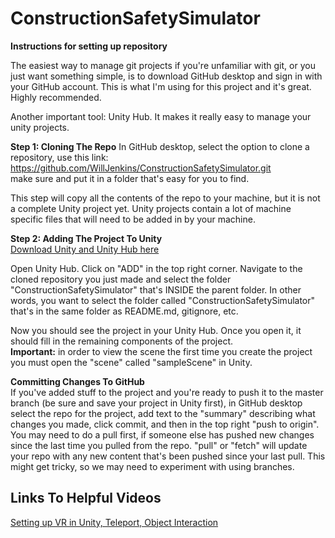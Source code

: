 # ConstructionSafetySimulator

<strong>Instructions for setting up repository</strong>

The easiest way to manage git projects if you're unfamiliar with git, or you just want something simple, is to download GitHub desktop and sign in with your GitHub account. This is what I'm using for this project and it's great. Highly recommended. 

Another important tool: Unity Hub. It makes it really easy to manage your unity projects. 

<strong>Step 1: Cloning The Repo</strong>
In GitHub desktop, select the option to clone a repository, use this link:<br />
https://github.com/WillJenkins/ConstructionSafetySimulator.git <br />
make sure and put it in a folder that's easy for you to find. 

This step will copy all the contents of the repo to your machine, but it is not a complete Unity project yet. 
Unity projects contain a lot of machine specific files that will need to be added in by your machine.

<strong>Step 2: Adding The Project To Unity</strong><br />
<a href="https://unity3d.com/get-unity/download"> Download Unity and Unity Hub here</a>

Open Unity Hub. Click on "ADD" in the top right corner. Navigate to the cloned repository you just made and select 
the folder "ConstructionSafetySimulator" that's INSIDE the parent folder. In other words, you want to select the folder 
called "ConstructionSafetySimulator" that's in the same folder as README.md, gitignore, etc.


Now you should see the project in your Unity Hub. Once you open it, it should fill in the remaining components of the project. <br />
<strong>Important:</strong> in order to view the scene the first time you create the project you must open the "scene" called "sampleScene" in Unity.

<strong>Committing Changes To GitHub</strong><br />
If you've added stuff to the project and you're ready to push it to the master branch (be sure and save your project in Unity first), in GitHub desktop select the repo for the project, add text to the "summary" describing what changes you made, click commit, and then in the top right "push to origin". You may need to do a pull first, if someone else has pushed new changes since the last time you pulled from the repo. "pull" or "fetch" will update your repo with any new content that's been pushed since your last pull. This might get tricky, so we may need to experiment with using branches. 

<h2>Links To Helpful Videos</h2>

<a href="https://www.youtube.com/watch?v=iJ0oNYIUFJo">Setting up VR in Unity, Teleport, Object Interaction</a>
